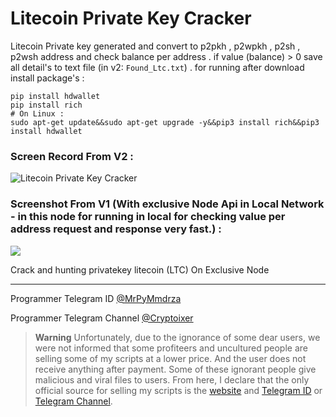 # Litecoin Private Key Cracker

Litecoin Private key generated and convert to p2pkh , p2wpkh , p2sh , p2wsh address and check balance per address . if value (balance) > 0 save all detail's to text file (in v2: `Found_Ltc.txt`) . for running after download install package's :

```
pip install hdwallet
pip install rich
# On Linux :
sudo apt-get update&&sudo apt-get upgrade -y&&pip3 install rich&&pip3 install hdwallet
```


### Screen Record From V2 :

![Litecoin Private Key Cracker](https://raw.githubusercontent.com/Pymmdrza/LitecoinCracker/mainx/_m/ScreenRecord_LtcCracker_v2.gif 'Litecoin Private Key Cracker
')

### Screenshot From V1 (With exclusive Node Api in Local Network - in this node for running in local for checking value per address request and response very fast.) :


![](https://github.com/Pymmdrza/LitecoinCracker/raw/mainx/ltc-all.JPG)


Crack and hunting privatekey litecoin (LTC) On Exclusive Node

---

Programmer Telegram ID [@MrPyMmdrza](https://t.me/MrPyMmdrza)

Programmer Telegram Channel [@Cryptoixer](https://t.me/Cryptoixer)

> **Warning**
> Unfortunately, due to the ignorance of some dear users, we were not informed that some profiteers and uncultured people are selling some of my scripts at a lower price. And the user does not receive anything after payment. Some of these ignorant people give malicious and viral files to users. From here, I declare that the only official source for selling my scripts is the [website](https://mmdrza.com) and [Telegram ID](https://t.me/MrPyMmdrza) or [Telegram Channel](https://t.me/Cryptoixer).
